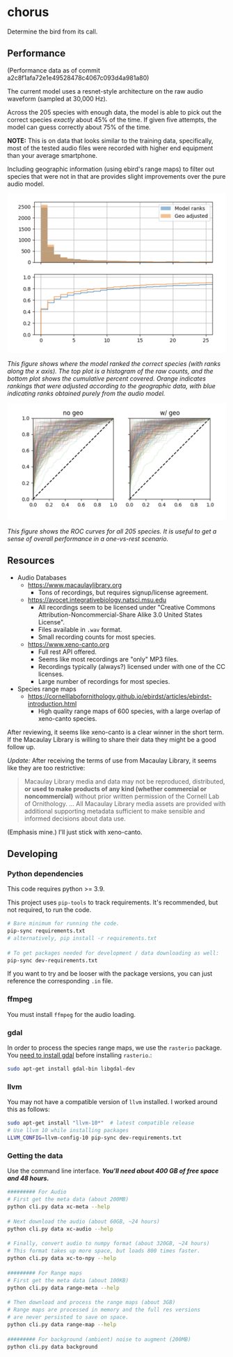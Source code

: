 # chorus
Determine the bird from its call.

## Performance

(Performance data as of commit a2c8f1afa72e1e49528478c4067c093d4a981a80)

The current model uses a resnet-style architecture on the raw audio waveform (sampled at 30,000 Hz).

Across the 205 species with enough data, the model is able to pick out the correct species _exactly_ about 45% of the time. If given five attempts, the model can guess correctly about 75% of the time.

**NOTE:** This is on data that looks similar to the training data, specifically, most of the tested audio files were recorded with higher end equipment than your average smartphone.

Including geographic information (using ebird's range maps) to filter out species that were not in that are provides slight improvements over the pure audio model.

![](./static/top-n.png)

_This figure shows where the model ranked the correct species (with ranks along the x axis). The top plot is a histogram of the raw counts, and the bottom plot shows the cumulative percent covered. Orange indicates rankings that were adjusted according to the geographic data, with blue indicating ranks obtained purely from the audio model._

![](./static/roc.png)

_This figure shows the ROC curves for all 205 species. It is useful to get a sense of overall performance in a one-vs-rest scenario._

## Resources

* Audio Databases
    * https://www.macaulaylibrary.org
        * Tons of recordings, but requires signup/license agreement.
    * https://avocet.integrativebiology.natsci.msu.edu
        * All recordings seem to be licensed under "Creative Commons Attribution-Noncommercial-Share Alike 3.0 United States License".
        * Files available in `.wav` format.
        * Small recording counts for most species.
    * https://www.xeno-canto.org
        * Full rest API offered.
        * Seems like most recordings are "only" MP3 files.
        * Recordings typically (always?) licensed under with one of the CC licenses.
        * Large number of recordings for most species.
* Species range maps
    * https://cornelllabofornithology.github.io/ebirdst/articles/ebirdst-introduction.html
        * High quality range maps of 600 species, with a large overlap of xeno-canto species.

After reviewing, it seems like xeno-canto is a clear winner in the short term. If the Macaulay Library is willing to share their data they might be a good follow up.

*Update:* After receiving the terms of use from Macaulay Library, it seems like they are too restrictive:

> Macaulay Library media and data may not be reproduced, distributed, **or used to make products of any kind (whether commercial or noncommercial)** without prior written permission of the Cornell Lab of Ornithology.
> ...
> All Macaulay Library media assets are provided with additional supporting metadata sufficient to make sensible and informed decisions about data use.

(Emphasis mine.) I'll just stick with xeno-canto.

## Developing

### Python dependencies

This code requires python >= 3.9.

This project uses `pip-tools` to track requirements. It's recommended, but not required, to run the code.

```bash
# Bare minimum for running the code.
pip-sync requirements.txt
# alternatively, pip install -r requirements.txt

# To get packages needed for development / data downloading as well:
pip-sync dev-requirements.txt
```

If you want to try and be looser with the package versions, you can just reference the corresponding `.in` file.

### ffmpeg

You must install `ffmpeg` for the audio loading.

### gdal

In order to process the species range maps, we use the `rasterio` package. You [need to install gdal](https://rasterio.readthedocs.io/en/latest/installation.html#linux) before installing `rasterio`.:

```bash
sudo apt-get install gdal-bin libgdal-dev
```

### llvm

You may not have a compatible version of `llvm` installed. I worked around this as follows:

```bash
sudo apt-get install "llvm-10*"  # latest compatible release
# Use llvm 10 while installing packages
LLVM_CONFIG=llvm-config-10 pip-sync dev-requirements.txt
```

### Getting the data

Use the command line interface. ***You'll need about 400 GB of free space and 48 hours.***

```bash
######### For Audio
# First get the meta data (about 200MB)
python cli.py data xc-meta --help

# Next download the audio (about 60GB, ~24 hours)
python cli.py data xc-audio --help

# Finally, convert audio to numpy format (about 320GB, ~24 hours)
# This format takes up more space, but loads 800 times faster.
python cli.py data xc-to-npy --help

######### For Range maps
# First get the meta data (about 100KB)
python cli.py data range-meta --help

# Then download and process the range maps (about 3GB)
# Range maps are processed in memory and the full res versions
# are never persisted to save on space.
python cli.py data range-map --help

######### For background (ambient) noise to augment (200MB)
python cli.py data background
```
